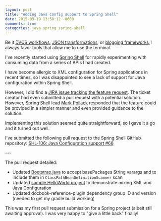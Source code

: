 ```yaml
---
layout: post
title: "Adding Java Config support to Spring Shell"
date: 2015-03-19 13:58:12 -0600
comments: true
categories: java spring spring-shell 
---
```


Be it [DVCS workflows](https://github.com/nvie/gitflow), [JSON transformations](http://stedolan.github.io/jq/), or [blogging frameworks](http://octopress.org/), I always favor tools that allow me to use the terminal.

I've recently started using [Spring Shell](http://docs.spring.io/spring-shell/docs/current/reference/htmlsingle/) for rapidly experimenting with consuming data from a series of APIs I had created.

I have become allergic to XML configuration for Spring applications in recent times, so I was disappointed to see a lack of support for Java configuration within Spring Shell.

However, I did find a [JIRA issue tracking the feature request](https://jira.spring.io/browse/SHL-106). The ticket creator had even submitted a pull request with a potential solution. However, Spring Shell lead [Mark Pollack](https://twitter.com/markpollack) responded that the feature could be provided in a simpler manner and even provided guidance to the solution.

Implementing this solution seemed quite straightforward, so I gave it a go and it turned out well. 

I've submitted the following pull request to the Spring Shell GitHub repository: [SHL-106: Java Configuration support #66](https://github.com/spring-projects/spring-shell/pull/66)

<!-- more -->

<p>
---

The pull request detailed:

- Updated [Bootstrap.java](https://github.com/robinhowlett/spring-shell/commit/38562bebf3d7621d4ee9fff1e0f477664299f282#diff-aefe86f2ee6f28928f53e91587a79910) to accept basePackages String varargs and to include them in `ClassPathBeanDefinitionScanner` scan
- Updated [sample HelloWorld project](https://github.com/robinhowlett/spring-shell/commit/38562bebf3d7621d4ee9fff1e0f477664299f282#diff-c2b9b8f993e1d2ca3677a070dd126078) to demonstrate mixing XML and Java Configuration
- Updated docbook-reference-plugin dependency group ID and version (needed to get my gradle build working)

This was my first pull request submission for a Spring project (albeit still awaiting approval). I was very happy to "give a little back" finally!